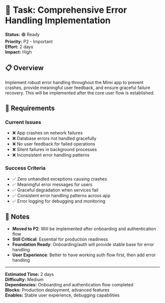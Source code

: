 # 🚨 Task: Comprehensive Error Handling Implementation

**Status:** 🟢 Ready  
**Priority:** P2 - Important  
**Effort:** 2 days  
**Impact:** High

## 📋 Overview

Implement robust error handling throughout the Mirei app to prevent crashes, provide meaningful user feedback, and ensure graceful failure recovery. This will be implemented after the core user flow is established.

## 🎯 Requirements

### Current Issues

- ❌ App crashes on network failures
- ❌ Database errors not handled gracefully
- ❌ No user feedback for failed operations
- ❌ Silent failures in background processes
- ❌ Inconsistent error handling patterns

### Success Criteria

- ✅ Zero unhandled exceptions causing crashes
- ✅ Meaningful error messages for users
- ✅ Graceful degradation when services fail
- ✅ Consistent error handling patterns across app
- ✅ Error logging for debugging and monitoring

## 📝 Notes

- **Moved to P2**: Will be implemented after onboarding and authentication flow
- **Still Critical**: Essential for production readiness
- **Foundation Ready**: Onboarding/auth will provide stable base for error handling
- **User Experience**: Better to have working auth flow first, then add error handling

---

**Estimated Time:** 2 days  
**Difficulty:** Medium  
**Dependencies:** Onboarding and authentication flow completed  
**Blocks:** Production deployment, advanced features  
**Enables:** Stable user experience, debugging capabilities
